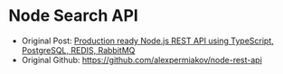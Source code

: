 # Node Search API
* Original Post: [Production ready Node.js REST API using TypeScript, PostgreSQL, REDIS, RabbitMQ](https://itnext.io/production-ready-node-js-rest-apis-setup-using-typescript-postgresql-and-redis-a9525871407)
* Original Github: https://github.com/alexpermiakov/node-rest-api